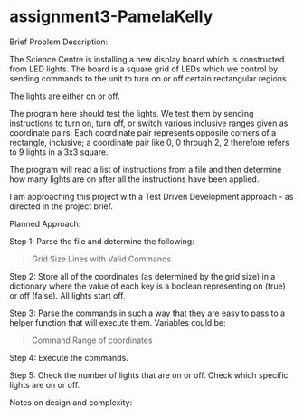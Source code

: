 # assignment3-PamelaKelly

Brief Problem Description: 

The Science Centre is installing a new display board which is constructed from LED lights. 
The board is a square grid of LEDs which we control by sending commands to the unit to turn on or off certain
rectangular regions. 

The lights are either on or off. 

The program here should test the lights. We test them by sending instructions to turn on, turn off, or switch
various inclusive ranges given as coordinate pairs. Each coordinate pair represents opposite corners of a 
rectangle, inclusive; a coordinate pair like 0, 0 through 2, 2 therefore refers to 9 lights in a 3x3 square. 

The program will read a list of instructions from a file and then determine how many lights are on after all
the instructions have been applied. 

I am approaching this project with a Test Driven Development approach - as directed in the project brief. 

Planned Approach: 

Step 1: 
Parse the file and determine the following: 
> Grid Size 
> Lines with Valid Commands

Step 2: 
Store all of the coordinates (as determined by the grid size) in a dictionary where
the value of each key is a boolean representing on (true) or off (false). All lights start off. 

Step 3: 
Parse the commands in such a way that they are easy to pass to a helper function that will execute them. 
Variables could be: 
>Command
>Range of coordinates

Step 4: 
Execute the commands. 

Step 5: 
Check the number of lights that are on or off. Check which specific lights are on or off. 

Notes on design and complexity: 



